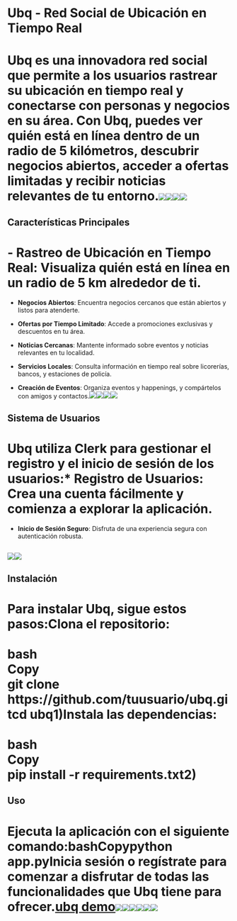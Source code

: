 # **Ubq - Red Social de Ubicación en Tiempo Real**

# **Ubq** es una innovadora red social que permite a los usuarios rastrear su ubicación en tiempo real y conectarse con personas y negocios en su área. Con Ubq, puedes ver quién está en línea dentro de un radio de 5 kilómetros, descubrir negocios abiertos, acceder a ofertas limitadas y recibir noticias relevantes de tu entorno.![](https://lh7-rt.googleusercontent.com/docsz/AD_4nXfIMj_6FY6M54S6OaLd0d_nKcK3IclQy5vYInM2PhLxJ88snRq1hPNlvMSDjw582JNWaip5tC8dPaOU_ykSFyk2aJwSS9_iUYLFFghVwKMZUPiQyiGXOhcYKgjAgKczguwtBHTzGw?key=NdHKYHTIOWHQuL0YysmLmA)![](https://lh7-rt.googleusercontent.com/docsz/AD_4nXeTB5jMkYUJKALugvKk1aqxUiR6CPxiXh7tv9-QIDEOqZlgImuHViCgbaUqZp_E77XZSvnkoQQHowp0JmFqd6u2CuloU7GEfu_vgiH_bV52EGDQnzHZJjjGRNTpywPrfbauFWV1?key=NdHKYHTIOWHQuL0YysmLmA)![](https://lh7-rt.googleusercontent.com/docsz/AD_4nXfwnvPJKqFKU5AYBnR_7N9pDlh10iNLL31sXW4XmvJ3JUX2tZTJ9KroQ4n8VLkup2VqGncyKRC6-zSOTxDYCUIueAE_bGTMC4Fw5aeSI22VcZeD9Q75_9-WjJmSBi38BdKnm9iA?key=NdHKYHTIOWHQuL0YysmLmA)![](https://lh7-rt.googleusercontent.com/docsz/AD_4nXfjGcQHwsF7B37I3WE2isaPmK5NDsZ_CSLB_02rIynZM4Cr0cxJI_zbaPYmSArp0rrmRmwhI9hxHJHKKfbuFUcI6M_ZXkj0B8D1Ng88_4NFQLkfKL0oV33kfh2cfP1To50ND7-3Mw?key=NdHKYHTIOWHQuL0YysmLmA)

## **Características Principales**

# - **Rastreo de Ubicación en Tiempo Real**: Visualiza quién está en línea en un radio de 5 km alrededor de ti.

- **Negocios Abiertos**: Encuentra negocios cercanos que están abiertos y listos para atenderte.

- **Ofertas por Tiempo Limitado**: Accede a promociones exclusivas y descuentos en tu área.

- **Noticias Cercanas**: Mantente informado sobre eventos y noticias relevantes en tu localidad.

- **Servicios Locales**: Consulta información en tiempo real sobre licorerías, bancos, y estaciones de policía.

- **Creación de Eventos**: Organiza eventos y happenings, y compártelos con amigos y contactos.![](https://lh7-rt.googleusercontent.com/docsz/AD_4nXfFgTQNQyEWelZUUBV0fUEe2aaVBl3mZDc_c-ubIUFd9ykBuYtZOgDiV30jrI9HVSbyL1cdu15QOaCmAwOs1EuuXf7gH336OYhwdQ61OAlSSHLp8jn-QGnXfRhqPa_qTD6pYktZmg?key=NdHKYHTIOWHQuL0YysmLmA)![](https://lh7-rt.googleusercontent.com/docsz/AD_4nXe1CLGs-vCteXv3JlvHh-BuhmGWOD4DRnf7Kj_2HiyB5x48gJ8YMyZc7QTOLZDObgi3lTOI4_m8BTQqJHTm2aL8X1cYDJtt51dBdBofrOoevnMMPq-ScXbaIvB7yMgtszk8zQU9lQ?key=NdHKYHTIOWHQuL0YysmLmA)![](https://lh7-rt.googleusercontent.com/docsz/AD_4nXfHY3SPc1yTsg8I8HUBgHbrUaUvbbqWRkBUh1E9xq8-jvbMJhjVXiWxlNloToTljHDJvRW9wTQ9AdTkQyvAcL5aetcNhXmQjA24EQ4CtC1ATREG9KI36WZQdN--5mb6vxuIqcxkpg?key=NdHKYHTIOWHQuL0YysmLmA)![](https://lh7-rt.googleusercontent.com/docsz/AD_4nXeCWwvTXoU9ZNtz2MZ_8ALl15JryLmLQ9uhlIjZ8m6nVcYwY5Pv5QaIgRQHpqyEjHmkKF2BePrXArTovEdGEBITErI4FSm-kY1YIUoZxBL1KN20tAuoucjs7miuLSEJkp5c3kAgnw?key=NdHKYHTIOWHQuL0YysmLmA)

## **Sistema de Usuarios**

# Ubq utiliza **Clerk** para gestionar el registro y el inicio de sesión de los usuarios:* **Registro de Usuarios**: Crea una cuenta fácilmente y comienza a explorar la aplicación.

* **Inicio de Sesión Seguro**: Disfruta de una experiencia segura con autenticación robusta.

## ****![](https://lh7-rt.googleusercontent.com/docsz/AD_4nXc1SErVKrFMKmKS66pDqMNRCbb70OnjEpWHJITORXGXQ7oPYWJzxCb6a2CIenY7VV_wjnpUPKfffHFccHYDAolVO3N1PgSlz1sZJVyD5fvbCqaYuKC1eLqWlwyqkBlvklRM1BBqoQ?key=NdHKYHTIOWHQuL0YysmLmA)![](https://lh7-rt.googleusercontent.com/docsz/AD_4nXcxUnxFXAWeIER5SWfiG_zPIk8ecTI5cDoeDGiKbuMXf7Sb2wTg1O4KdEEpOlq7YfTS61LL_QOgguHtO_mvr-E-YDJWaBj8qcWB05L_SF902KuGRXRbKM-80kiOOL8GTIiO6CsK?key=NdHKYHTIOWHQuL0YysmLmA)****

## **Instalación**

Para instalar Ubq, sigue estos pasos:Clona el repositorio:\
\
&#x20;bash\
Copy\
git clone https\://github.com/tuusuario/ubq.gitcd ubq1)Instala las dependencias:\
\
&#x20;bash\
Copy\
pip install -r requirements.txt2)
=================================

## **Uso**

# Ejecuta la aplicación con el siguiente comando:bashCopypython app.pyInicia sesión o regístrate para comenzar a disfrutar de todas las funcionalidades que Ubq tiene para ofrecer.[ubq demo](https://6000-idx-studio-1745982340182.cluster-f4iwdviaqvc2ct6pgytzw4xqy4.cloudworkstations.dev/)![](https://lh7-rt.googleusercontent.com/docsz/AD_4nXc4zOd5j0fAThm_mTXVoA3G2hs4NMOb-RODgorhPOO2ptBJsem-UEoInK6yB3sFpT3m3RN4Y0Wd7S-a7x1cVGxDds0jp9dxwcNPT3-HgVB8OCj5u30IPeEzbIoA0gh7ZDMKrFmcTQ?key=NdHKYHTIOWHQuL0YysmLmA)![](https://lh7-rt.googleusercontent.com/docsz/AD_4nXceKgbf15caitMFB92mOwog-WIXdMWzIXP9IjJZtxAmS9pUMKI44GC4xusRWEyOygGdgJ2B1rik2j_eDo--izUKe99KshgSmcDZ4P-xeRuilYn0hjrHGu5U_j2exu6DNg?key=NdHKYHTIOWHQuL0YysmLmA)![](https://lh7-rt.googleusercontent.com/docsz/AD_4nXdZGZrBT5BGTAgYL4n--m57Klaiv3ZYGYJduOB05lsmWYawf5bsGEWAAEm3zxEbOzJzuPoUlUa6S60Rm55EBhB3P91fdL7PWnGjbN6IniARrly4gKgw7ExwaXDdzTjGu11yDTQu?key=NdHKYHTIOWHQuL0YysmLmA)![](https://lh7-rt.googleusercontent.com/docsz/AD_4nXeUMg6yGS7FbSKSlfYY6kWmLSp9I1sbrDhuZgpQA1eVWWwmntuSER_7fsa3vo7DMuKrHh3slptmQLpNWC7X63rPMW5LlzcWBdEp-CR45B0ROWAa4HyPe2p-sp6SyQOgqwupLdxhlA?key=NdHKYHTIOWHQuL0YysmLmA)![](https://lh7-rt.googleusercontent.com/docsz/AD_4nXfaUfjbj5VPiktO6a79ZZ7PTBq8NJWvAsI4XK0We591wREN7oC_gTpQ3xBkra88cLd5u9J9f1JrVDgkiMu_T4F07UJajgQAf2nAWbzr8BzBZRojYjJIVrB4YvJExBzF15B1OxH89w?key=NdHKYHTIOWHQuL0YysmLmA)![](https://lh7-rt.googleusercontent.com/docsz/AD_4nXfnL3SLHPImIJwcyf9KeKy_fiqXP9rUML3npZHv5E9bSKNzFmiqPn4hhXvobRSTq_WqBExH6GF0Uk6-Vcuni3w4w5_Eo8UyWMRFGqmedXCfC_JsntU5tDtURKjlG4E1L7ySviFdyA?key=NdHKYHTIOWHQuL0YysmLmA)
